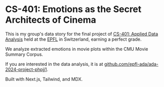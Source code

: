 # CS-401: Emotions as the Secret Architects of Cinema

This is my group's data story for the final project of [CS-401: Applied Data Analysis](https://edu.epfl.ch/coursebook/en/applied-data-analysis-CS-401) held at the [EPFL](https://www.epfl.ch/) in Switzerland, earning a perfect grade.

We analyze extracted emotions in movie plots within the CMU Movie Summary Corpus.

If you are interested in the data analysis, it is at [github.com/epfl-ada/ada-2024-project-phpjj1](https://github.com/epfl-ada/ada-2024-project-phpjj1).

Built with Next.js, Tailwind, and MDX.

